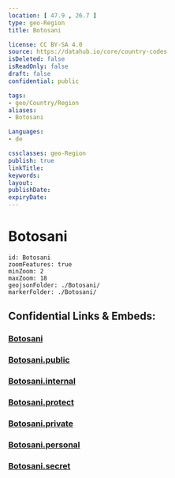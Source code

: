 ```yaml
---
location: [ 47.9 , 26.7 ] 
type: geo-Region
title: Botosani

license: CC BY-SA 4.0
source: https://datahub.io/core/country-codes
isDeleted: false
isReadOnly: false
draft: false
confidential: public

tags:
- geo/Country/Region
aliases:
- Botosani

Languages:
- de

cssclasses: geo-Region
publish: true
linkTitle: 
keywords: 
layout: 
publishDate: 
expiryDate: 
---
```


# Botosani

```leaflet
id: Botosani
zoomFeatures: true 
minZoom: 2 
maxZoom: 18
geojsonFolder: ./Botosani/
markerFolder: ./Botosani/
```


## Confidential Links & Embeds: 

### [Botosani](/_Standards/Earth/Continent/Europe/Europe~East/Romania/Regions~Romania/Romania~Nord-Est/Botosani.md) 

### [Botosani.public](/_public/Earth/Continent/Europe/Europe~East/Romania/Regions~Romania/Romania~Nord-Est/Botosani.public.md) 

### [Botosani.internal](/_internal/Earth/Continent/Europe/Europe~East/Romania/Regions~Romania/Romania~Nord-Est/Botosani.internal.md) 

### [Botosani.protect](/_protect/Earth/Continent/Europe/Europe~East/Romania/Regions~Romania/Romania~Nord-Est/Botosani.protect.md) 

### [Botosani.private](/_private/Earth/Continent/Europe/Europe~East/Romania/Regions~Romania/Romania~Nord-Est/Botosani.private.md) 

### [Botosani.personal](/_personal/Earth/Continent/Europe/Europe~East/Romania/Regions~Romania/Romania~Nord-Est/Botosani.personal.md) 

### [Botosani.secret](/_secret/Earth/Continent/Europe/Europe~East/Romania/Regions~Romania/Romania~Nord-Est/Botosani.secret.md)

